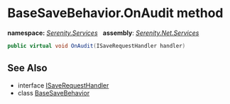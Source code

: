 # BaseSaveBehavior.OnAudit method
**namespace:** *[Serenity.Services](../../README.md#serenity.services-namespace)*   **assembly**: *[Serenity.Net.Services](../../README.md)*

```csharp
public virtual void OnAudit(ISaveRequestHandler handler)
```

## See Also

* interface [ISaveRequestHandler](../ISaveRequestHandler.md)
* class [BaseSaveBehavior](../BaseSaveBehavior.md)